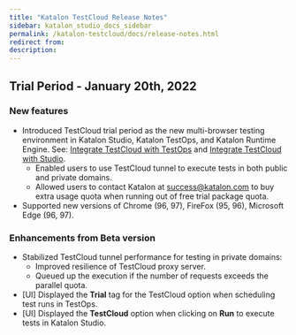 ```yaml
---
title: "Katalon TestCloud Release Notes" 
sidebar: katalon_studio_docs_sidebar
permalink: /katalon-testcloud/docs/release-notes.html
redirect from: 
description:
---
```


## Trial Period - January 20th, 2022

### New features

* Introduced TestCloud trial period as the new multi-browser testing environment in Katalon Studio, Katalon TestOps, and Katalon Runtime Engine. See: [Integrate TestCloud with TestOps](https://docs.katalon.com/katalon-testcloud/docs/integrate-testcloud-with-testops.html) and [Integrate TestCloud with Studio](https://docs.katalon.com/katalon-studio/docs/testcloud-integration.html).
    * Enabled users to use TestCloud tunnel to execute tests in both public and private domains.
    * Allowed users to contact Katalon at success@katalon.com to buy extra usage quota when running out of free trial package quota.
* Supported new versions of Chrome (96, 97), FireFox (95, 96), Microsoft Edge (96, 97).

### Enhancements from Beta version

* Stabilized TestCloud tunnel performance for testing in private domains:
    * Improved resilience of TestCloud proxy server.
    * Queued up the execution if the number of requests exceeds the parallel quota.
* [UI] Displayed the **Trial** tag for the TestCloud option when scheduling test runs in TestOps.
* [UI] Displayed the **TestCloud** option when clicking on **Run** to execute tests in Katalon Studio.

